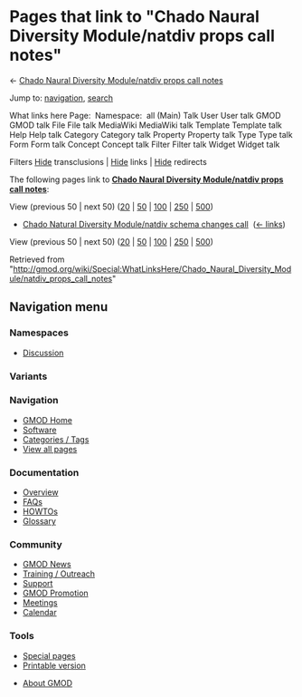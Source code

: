 <div id="mw-page-base" class="noprint">

</div>

<div id="mw-head-base" class="noprint">

</div>

<div id="content" class="mw-body" role="main">

<span id="top"></span>

<div id="mw-js-message" style="display:none;">

</div>



# <span dir="auto">Pages that link to "Chado Naural Diversity Module/natdiv props call notes"</span>

<div id="bodyContent">

<div id="contentSub">

← [Chado Naural Diversity Module/natdiv props call
notes](/wiki/Chado_Naural_Diversity_Module/natdiv_props_call_notes "Chado Naural Diversity Module/natdiv props call notes")

</div>

<div id="jump-to-nav" class="mw-jump">

Jump to: [navigation](#mw-navigation), [search](#p-search)

</div>

<div id="mw-content-text">

What links here Page:  Namespace:  all (Main) Talk User User talk GMOD
GMOD talk File File talk MediaWiki MediaWiki talk Template Template talk
Help Help talk Category Category talk Property Property talk Type Type
talk Form Form talk Concept Concept talk Filter Filter talk Widget
Widget talk

Filters
[Hide](/mediawiki/index.php?title=Special:WhatLinksHere/Chado_Naural_Diversity_Module/natdiv_props_call_notes&hidetrans=1 "Special:WhatLinksHere/Chado Naural Diversity Module/natdiv props call notes")
transclusions \|
[Hide](/mediawiki/index.php?title=Special:WhatLinksHere/Chado_Naural_Diversity_Module/natdiv_props_call_notes&hidelinks=1 "Special:WhatLinksHere/Chado Naural Diversity Module/natdiv props call notes")
links \|
[Hide](/mediawiki/index.php?title=Special:WhatLinksHere/Chado_Naural_Diversity_Module/natdiv_props_call_notes&hideredirs=1 "Special:WhatLinksHere/Chado Naural Diversity Module/natdiv props call notes")
redirects

The following pages link to **[Chado Naural Diversity Module/natdiv
props call
notes](/wiki/Chado_Naural_Diversity_Module/natdiv_props_call_notes "Chado Naural Diversity Module/natdiv props call notes")**:

View (previous 50 \| next 50)
([20](/mediawiki/index.php?title=Special:WhatLinksHere/Chado_Naural_Diversity_Module/natdiv_props_call_notes&limit=20 "Special:WhatLinksHere/Chado Naural Diversity Module/natdiv props call notes")
\|
[50](/mediawiki/index.php?title=Special:WhatLinksHere/Chado_Naural_Diversity_Module/natdiv_props_call_notes&limit=50 "Special:WhatLinksHere/Chado Naural Diversity Module/natdiv props call notes")
\|
[100](/mediawiki/index.php?title=Special:WhatLinksHere/Chado_Naural_Diversity_Module/natdiv_props_call_notes&limit=100 "Special:WhatLinksHere/Chado Naural Diversity Module/natdiv props call notes")
\|
[250](/mediawiki/index.php?title=Special:WhatLinksHere/Chado_Naural_Diversity_Module/natdiv_props_call_notes&limit=250 "Special:WhatLinksHere/Chado Naural Diversity Module/natdiv props call notes")
\|
[500](/mediawiki/index.php?title=Special:WhatLinksHere/Chado_Naural_Diversity_Module/natdiv_props_call_notes&limit=500 "Special:WhatLinksHere/Chado Naural Diversity Module/natdiv props call notes"))

- [Chado Natural Diversity Module/natdiv schema changes
  call](/wiki/Chado_Natural_Diversity_Module/natdiv_schema_changes_call "Chado Natural Diversity Module/natdiv schema changes call")
  ‎ <span class="mw-whatlinkshere-tools">([←
  links](/mediawiki/index.php?title=Special:WhatLinksHere&target=Chado+Natural+Diversity+Module%2Fnatdiv+schema+changes+call "Special:WhatLinksHere"))</span>

View (previous 50 \| next 50)
([20](/mediawiki/index.php?title=Special:WhatLinksHere/Chado_Naural_Diversity_Module/natdiv_props_call_notes&limit=20 "Special:WhatLinksHere/Chado Naural Diversity Module/natdiv props call notes")
\|
[50](/mediawiki/index.php?title=Special:WhatLinksHere/Chado_Naural_Diversity_Module/natdiv_props_call_notes&limit=50 "Special:WhatLinksHere/Chado Naural Diversity Module/natdiv props call notes")
\|
[100](/mediawiki/index.php?title=Special:WhatLinksHere/Chado_Naural_Diversity_Module/natdiv_props_call_notes&limit=100 "Special:WhatLinksHere/Chado Naural Diversity Module/natdiv props call notes")
\|
[250](/mediawiki/index.php?title=Special:WhatLinksHere/Chado_Naural_Diversity_Module/natdiv_props_call_notes&limit=250 "Special:WhatLinksHere/Chado Naural Diversity Module/natdiv props call notes")
\|
[500](/mediawiki/index.php?title=Special:WhatLinksHere/Chado_Naural_Diversity_Module/natdiv_props_call_notes&limit=500 "Special:WhatLinksHere/Chado Naural Diversity Module/natdiv props call notes"))

</div>

<div class="printfooter">

Retrieved from
"<http://gmod.org/wiki/Special:WhatLinksHere/Chado_Naural_Diversity_Module/natdiv_props_call_notes>"

</div>

<div id="catlinks" class="catlinks catlinks-allhidden">

</div>

<div class="visualClear">

</div>

</div>

</div>

<div id="mw-navigation">

## Navigation menu

<div id="mw-head">



<div id="left-navigation">

<div id="p-namespaces" class="vectorTabs" role="navigation"
aria-labelledby="p-namespaces-label">

### Namespaces


- <span id="ca-talk"><a
  href="/mediawiki/index.php?title=Talk:Chado_Naural_Diversity_Module/natdiv_props_call_notes&amp;action=edit&amp;redlink=1"
  accesskey="t"
  title="Discussion about the content page [t]">Discussion</a></span>

</div>

<div id="p-variants" class="vectorMenu emptyPortlet" role="navigation"
aria-labelledby="p-variants-label">

### 

### Variants[](#)

<div class="menu">

</div>

</div>

</div>





</div>

</div>

</div>

<div id="mw-panel">

<div id="p-logo" role="banner">

<a href="/wiki/Main_Page"
style="background-image: url(http://gmod.org/images/GMOD-cogs.png);"
title="Visit the main page"></a>

</div>

<div id="p-Navigation" class="portal" role="navigation"
aria-labelledby="p-Navigation-label">

### Navigation

<div class="body">

- <span id="n-GMOD-Home">[GMOD Home](/wiki/Main_Page)</span>
- <span id="n-Software">[Software](/wiki/GMOD_Components)</span>
- <span id="n-Categories-.2F-Tags">[Categories /
  Tags](/wiki/Categories)</span>
- <span id="n-View-all-pages">[View all
  pages](/wiki/Special:AllPages)</span>

</div>

</div>

<div id="p-Documentation" class="portal" role="navigation"
aria-labelledby="p-Documentation-label">

### Documentation

<div class="body">

- <span id="n-Overview">[Overview](/wiki/Overview)</span>
- <span id="n-FAQs">[FAQs](/wiki/Category:FAQ)</span>
- <span id="n-HOWTOs">[HOWTOs](/wiki/Category:HOWTO)</span>
- <span id="n-Glossary">[Glossary](/wiki/Glossary)</span>

</div>

</div>

<div id="p-Community" class="portal" role="navigation"
aria-labelledby="p-Community-label">

### Community

<div class="body">

- <span id="n-GMOD-News">[GMOD News](/wiki/GMOD_News)</span>
- <span id="n-Training-.2F-Outreach">[Training /
  Outreach](/wiki/Training_and_Outreach)</span>
- <span id="n-Support">[Support](/wiki/Support)</span>
- <span id="n-GMOD-Promotion">[GMOD
  Promotion](/wiki/GMOD_Promotion)</span>
- <span id="n-Meetings">[Meetings](/wiki/Meetings)</span>
- <span id="n-Calendar">[Calendar](/wiki/Calendar)</span>

</div>

</div>

<div id="p-tb" class="portal" role="navigation"
aria-labelledby="p-tb-label">

### Tools

<div class="body">

- <span id="t-specialpages"><a href="/wiki/Special:SpecialPages" accesskey="q"
  title="A list of all special pages [q]">Special pages</a></span>
- <span id="t-print"><a
  href="/mediawiki/index.php?title=Special:WhatLinksHere/Chado_Naural_Diversity_Module/natdiv_props_call_notes&amp;printable=yes"
  rel="alternate" accesskey="p"
  title="Printable version of this page [p]">Printable version</a></span>

</div>

</div>

</div>

</div>

<div id="footer" role="contentinfo">

- <span id="footer-places-about">[About
  GMOD](/wiki/GMOD:About "GMOD:About")</span>

<!-- -->






</div>
